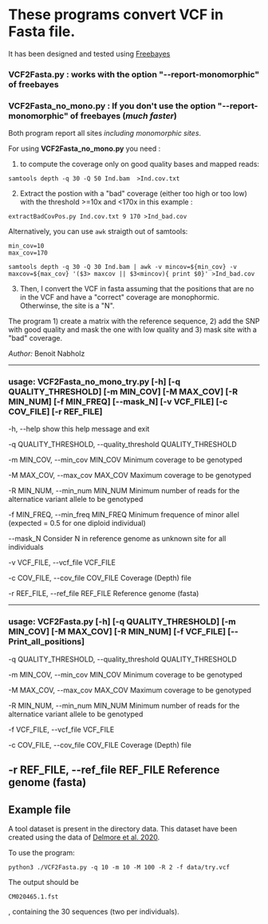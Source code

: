# These programs convert VCF in Fasta file. 

It has been designed and tested using [Freebayes](https://github.com/freebayes/freebayes)

### VCF2Fasta.py : works with the option "--report-monomorphic" of freebayes

### VCF2Fasta_no_mono.py : If you don't use the option "--report-monomorphic" of freebayes (*much faster*)

Both program report all sites *including monomorphic sites*.

For using **VCF2Fasta_no_mono.py** you need :

1) to compute the coverage only on good quality bases and mapped reads:
```
samtools depth -q 30 -Q 50 Ind.bam  >Ind.cov.txt
```

2) Extract the postion with a "bad" coverage (either too high or too low) with the threshold >=10x and <170x in this example :
```
extractBadCovPos.py Ind.cov.txt 9 170 >Ind_bad.cov
```

Alternatively, you can use `awk` straigth out of samtools:
```
min_cov=10
max_cov=170

samtools depth -q 30 -Q 30 Ind.bam | awk -v mincov=${min_cov} -v maxcov=${max_cov} '($3> maxcov || $3<mincov){ print $0}' >Ind_bad.cov
```

3) Then, I convert the VCF in fasta assuming that the positions that are no in the VCF and have a 
"correct" coverage are monophormic. Otherwinse, the site is a "N". 

The program 1) create a matrix with the reference sequence, 2) add the SNP with good quality and 
mask the one with low quality and 3) mask site with a "bad" coverage.

*Author:* Benoit Nabholz

--------

### usage: VCF2Fasta_no_mono_try.py [-h] [-q QUALITY_THRESHOLD] [-m MIN_COV] [-M MAX_COV] [-R MIN_NUM] [-f MIN_FREQ] [--mask_N] [-v VCF_FILE] [-c COV_FILE] [-r REF_FILE]

  -h, --help            show this help message and exit
  
  -q QUALITY_THRESHOLD, --quality_threshold QUALITY_THRESHOLD
  
  -m MIN_COV, --min_cov MIN_COV
                        Minimum coverage to be genotyped
                        
  -M MAX_COV, --max_cov MAX_COV
                        Maximum coverage to be genotyped
                        
  -R MIN_NUM, --min_num MIN_NUM
                        Minimum number of reads for the alternatice variant allele to be genotyped
                        
  -f MIN_FREQ, --min_freq MIN_FREQ
                        Minimum frequence of minor allel (expected = 0.5 for one diploid individual)
                        
  --mask_N              Consider N in reference genome as unknown site for all individuals
  
  -v VCF_FILE, --vcf_file VCF_FILE
  
  -c COV_FILE, --cov_file COV_FILE
                        Coverage (Depth) file
                        
  -r REF_FILE, --ref_file REF_FILE
                        Reference genome (fasta)

--------

### usage: VCF2Fasta.py [-h] [-q QUALITY_THRESHOLD] [-m MIN_COV] [-M MAX_COV] [-R MIN_NUM] [-f VCF_FILE] [--Print_all_positions]


  -q QUALITY_THRESHOLD, --quality_threshold QUALITY_THRESHOLD

  
  -m MIN_COV, --min_cov MIN_COV
                        Minimum coverage to be genotyped


  -M MAX_COV, --max_cov MAX_COV
                        Maximum coverage to be genotyped


  -R MIN_NUM, --min_num MIN_NUM
                        Minimum number of reads for the alternatice variant allele to be genotyped


  -f VCF_FILE, --vcf_file VCF_FILE

  -c COV_FILE, --cov_file COV_FILE
                        Coverage (Depth) file

  -r REF_FILE, --ref_file REF_FILE
                        Reference genome (fasta)
-----

## Example file
A tool dataset is present in the directory data. This dataset have been created using the data of [Delmore et al. 2020](https://elifesciences.org/articles/54462).


To use the program:
``` 
python3 ./VCF2Fasta.py -q 10 -m 10 -M 100 -R 2 -f data/try.vcf
```

The output should be
```
CM020465.1.fst
```
, containing the 30 sequences (two per individuals).


